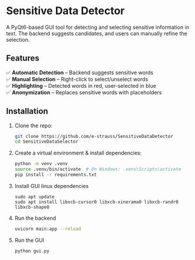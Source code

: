 # Sensitive Data Detector   

A PyQt6-based GUI tool for detecting and selecting sensitive information in text. The backend suggests candidates, and users can manually refine the selection.

## Features  
✅ **Automatic Detection** – Backend suggests sensitive words  
✅ **Manual Selection** – Right-click to select/unselect words  
✅ **Highlighting** – Detected words in red, user-selected in blue  
✅ **Anonymization** – Replaces sensitive words with placeholders  

## Installation  
1. Clone the repo:  
   ```sh
   git clone https://github.com/e-strauss/SensitiveDataDetector  
   cd SensitiveDataSelector

2. Create a virtual environment & install dependencies:
   ```sh
   python -m venv .venv  
   source .venv/bin/activate  # On Windows: .venv\Scripts\activate  
   pip install -r requirements.txt  

3. Install GUI linux dependencies
   ```shell
   sudo apt update
   sudo apt install libxcb-cursor0 libxcb-xinerama0 libxcb-randr0 libxcb-shape0

4. Run the backend
   ```sh
   uvicorn main:app --reload

5. Run the GUI
   ```sh
   python gui.py